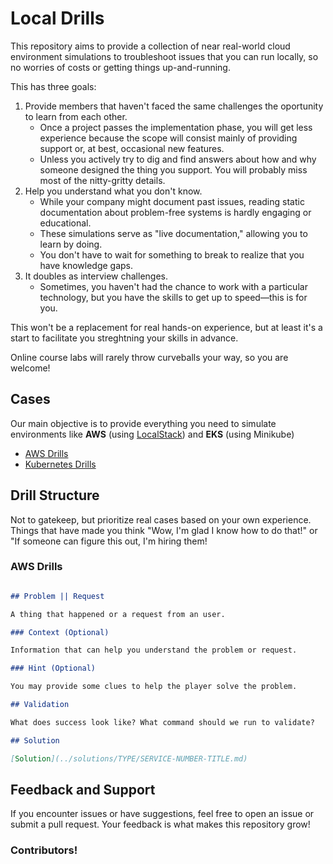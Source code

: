 # Local Drills

This repository aims to provide a collection of near real-world cloud environment simulations to troubleshoot issues that you can run locally, so no worries of costs or getting things up-and-running.

This has three goals:

1. Provide members that haven't faced the same challenges the oportunity to learn from each other.
    - Once a project passes the implementation phase, you will get less experience because the scope will consist mainly of providing support or, at best, occasional new features.
    - Unless you actively try to dig and find answers about how and why someone designed the thing you support. You will probably miss most of the nitty-gritty details.
2. Help you understand what you don't know.
    - While your company might document past issues, reading static documentation about problem-free systems is hardly engaging or educational.
    - These simulations serve as "live documentation," allowing you to learn by doing.
    - You don't have to wait for something to break to realize that you have knowledge gaps.
3. It doubles as interview challenges.
    - Sometimes, you haven't had the chance to work with a particular technology, but you have the skills to get up to speed—this is for you.

This won't be a replacement for real hands-on experience, but at least it's a start to facilitate you streghtning your skills in advance.

Online course labs will rarely throw curveballs your way, so you are welcome!


## Cases

Our main objective is to provide everything you need to simulate environments like **AWS** (using [LocalStack](https://docs.localstack.cloud/)) and **EKS** (using Minikube)

- [AWS Drills](./localstack/README.md)
- [Kubernetes Drills](./minikube/README.md)

## Drill Structure

Not to gatekeep, but prioritize real cases based on your own experience. Things that have made you think "Wow, I'm glad I know how to do that!" or "If someone can figure this out, I'm hiring them!

### AWS Drills



```markdown

## Problem || Request

A thing that happened or a request from an user.

### Context (Optional)

Information that can help you understand the problem or request.

### Hint (Optional)

You may provide some clues to help the player solve the problem.

## Validation

What does success look like? What command should we run to validate?

## Solution

[Solution](../solutions/TYPE/SERVICE-NUMBER-TITLE.md)


```


## Feedback and Support

If you encounter issues or have suggestions, feel free to open an issue or submit a pull request. Your feedback is what makes this repository grow!

### Contributors!

